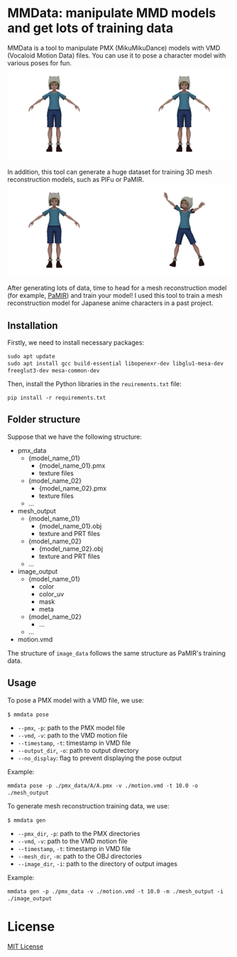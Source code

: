 # MMData: manipulate MMD models and get lots of training data


MMData is a tool to manipulate PMX (MikuMikuDance) models with VMD (Vocaloid Motion Data) files.
You can use it to pose a character model with various poses for fun.
![MMData pose example](./assets/pose_example.gif)

In addition, this tool can generate a huge dataset for training 3D mesh reconstruction models,
such as PIFu or PaMIR.
![MMData pose example](./assets/gen_example.gif)

After generating lots of data, time to head for a mesh reconstruction model
(for example, [PaMIR](https://github.com/ZhengZerong/PaMIR)) and train your model!
I used this tool to train a mesh reconstruction model for Japanese anime characters in a past project.


## Installation
Firstly, we need to install necessary packages:
```
sudo apt update
sudo apt install gcc build-essential libopenexr-dev libglu1-mesa-dev freeglut3-dev mesa-common-dev
```
Then, install the Python libraries in the `reuirements.txt` file:
```
pip install -r requirements.txt
```


## Folder structure
Suppose that we have the following structure:
<ul>
    <li>pmx_data
        <ul>
            <li>{model_name_01}
                <ul>
                    <li>{model_name_01}.pmx</li>
                    <li>texture files</li>
                </ul>
            </li>
            <li>{model_name_02}
                <ul>
                    <li>{model_name_02}.pmx</li>
                    <li>texture files</li>
                </ul>
            </li>
            <li>...</li>
        </ul>
    </li>
    <li>mesh_output
        <ul>
            <li>{model_name_01}
                <ul>
                    <li>{model_name_01}.obj</li>
                    <li>texture and PRT files</li>
                </ul>
            </li>
            <li>{model_name_02}
                <ul>
                    <li>{model_name_02}.obj</li>
                    <li>texture and PRT files</li>
                </ul>
            </li>
            <li>...</li>
        </ul>
    </li>
    <li>image_output
        <ul>
            <li>{model_name_01}
                <ul>
                    <li>color</li>
                    <li>color_uv</li>
                    <li>mask</li>
                    <li>meta</li>
                </ul>
            </li>
            <li>{model_name_02}
                <ul>
                    <li>...</li>
                </ul>
            </li>
            <li>...</li>
        </ul>
    </li>
    <li>motion.vmd</li>
</ul>

The structure of `image_data` follows the same structure as PaMIR's training data.


## Usage
To pose a PMX model with a VMD file, we use:

`$ mmdata pose`
* `--pmx`, `-p`: path to the PMX model file
* `--vmd`, `-v`: path to the VMD motion file
* `--timestamp`, `-t`: timestamp in VMD file
* `--output_dir`, `-o`: path to output directory
* `--no_display`: flag to prevent displaying the pose output

Example:
```
mmdata pose -p ./pmx_data/A/A.pmx -v ./motion.vmd -t 10.0 -o ./mesh_output
```

To generate mesh reconstruction training data, we use:

`$ mmdata gen`
* `--pmx_dir`, `-p`: path to the PMX directories
* `--vmd`, `-v`: path to the VMD motion file
* `--timestamp`, `-t`: timestamp in VMD file
* `--mesh_dir`, `-m`: path to the OBJ directories
* `--image_dir`, `-i`: path to the directory of output images

Example:
```
mmdata gen -p ./pmx_data -v ./motion.vmd -t 10.0 -m ./mesh_output -i ./image_output
```


# License
[MIT License](LICENSE)
